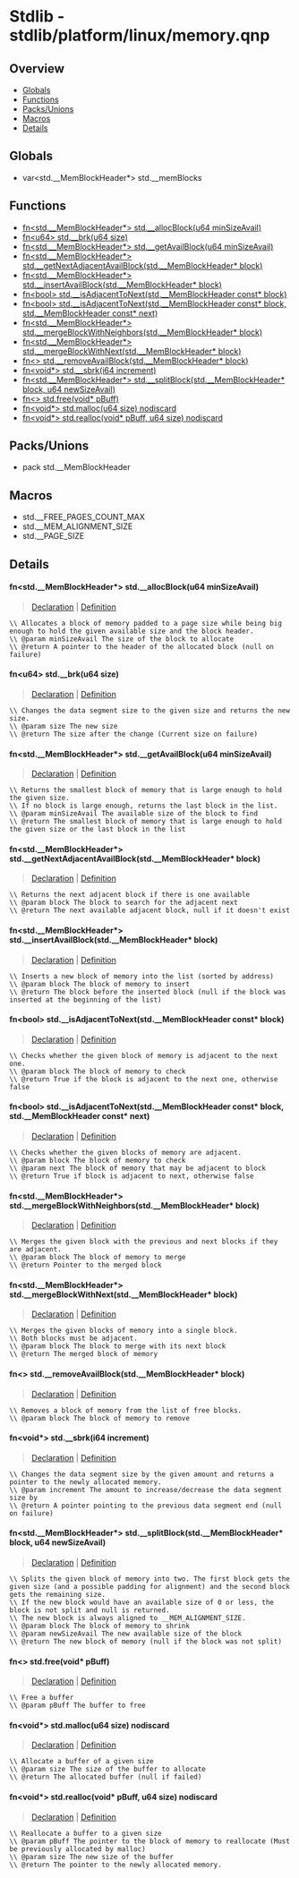 
# Stdlib - stdlib/platform/linux/memory.qnp

## Overview
 - [Globals](#globals)
 - [Functions](#functions)
 - [Packs/Unions](#packs-unions)
 - [Macros](#macros)
 - [Details](#details)


## Globals
 - var\<std.__MemBlockHeader*\> std.__memBlocks

## Functions
 - [fn\<std.__MemBlockHeader*\> std.__allocBlock(u64 minSizeAvail)](#ref_5284f03abb7acb24462f8a7a937481d7)
 - [fn\<u64\> std.__brk(u64 size)](#ref_d968550035e40ca21779cf81106ff600)
 - [fn\<std.__MemBlockHeader*\> std.__getAvailBlock(u64 minSizeAvail)](#ref_b8c5fcfbee1b566cc69717ae5f71d896)
 - [fn\<std.__MemBlockHeader*\> std.__getNextAdjacentAvailBlock(std.__MemBlockHeader* block)](#ref_4822d47537586388e702754cc7c5c6d4)
 - [fn\<std.__MemBlockHeader*\> std.__insertAvailBlock(std.__MemBlockHeader* block)](#ref_c95af63a38bc955dad2fb2bcc24d0568)
 - [fn\<bool\> std.__isAdjacentToNext(std.__MemBlockHeader const* block)](#ref_cf9261bf2502ba87a6bf1484107500fa)
 - [fn\<bool\> std.__isAdjacentToNext(std.__MemBlockHeader const* block, std.__MemBlockHeader const* next)](#ref_0c8c089dc1a1dba19674f2c657c8cb5b)
 - [fn\<std.__MemBlockHeader*\> std.__mergeBlockWithNeighbors(std.__MemBlockHeader* block)](#ref_e1595932126d7e8bcbe0747eb7b7aff5)
 - [fn\<std.__MemBlockHeader*\> std.__mergeBlockWithNext(std.__MemBlockHeader* block)](#ref_cd1c3a148ca6c80a4ca20106fcd487c2)
 - [fn\<\> std.__removeAvailBlock(std.__MemBlockHeader* block)](#ref_b6d3e3920cc7b0f2330772916ff4fb9d)
 - [fn\<void*\> std.__sbrk(i64 increment)](#ref_9ef372736f3a8d4ad83e20374764ab82)
 - [fn\<std.__MemBlockHeader*\> std.__splitBlock(std.__MemBlockHeader* block, u64 newSizeAvail)](#ref_1dbf5eac888d340741bd2677467ed627)
 - [fn\<\> std.free(void* pBuff)](#ref_d9a2acfa92c7e2a645dc38c9a0695836)
 - [fn\<void*\> std.malloc(u64 size) nodiscard](#ref_ed884f46d3fc4317f94703c1c65177b4)
 - [fn\<void*\> std.realloc(void* pBuff, u64 size) nodiscard](#ref_04a1fa7a62588505a449a3b241dbaab1)

## Packs/Unions
 - pack std.__MemBlockHeader

## Macros
 - std.__FREE_PAGES_COUNT_MAX
 - std.__MEM_ALIGNMENT_SIZE
 - std.__PAGE_SIZE

## Details
#### <a id="ref_5284f03abb7acb24462f8a7a937481d7"/>fn\<std.__MemBlockHeader*\> std.__allocBlock(u64 minSizeAvail)
> [Declaration](/stdlib/platform/linux/memory.qnp?plain=1#L83) | [Definition](/stdlib/platform/linux/memory.qnp?plain=1#L220)
```qinp
\\ Allocates a block of memory padded to a page size while being big enough to hold the given available size and the block header.
\\ @param minSizeAvail The size of the block to allocate
\\ @return A pointer to the header of the allocated block (null on failure)
```
#### <a id="ref_d968550035e40ca21779cf81106ff600"/>fn\<u64\> std.__brk(u64 size)
> [Declaration](/stdlib/platform/linux/memory.qnp?plain=1#L22) | [Definition](/stdlib/platform/linux/memory.qnp?plain=1#L94)
```qinp
\\ Changes the data segment size to the given size and returns the new size.
\\ @param size The new size
\\ @return The size after the change (Current size on failure)
```
#### <a id="ref_b8c5fcfbee1b566cc69717ae5f71d896"/>fn\<std.__MemBlockHeader*\> std.__getAvailBlock(u64 minSizeAvail)
> [Declaration](/stdlib/platform/linux/memory.qnp?plain=1#L33) | [Definition](/stdlib/platform/linux/memory.qnp?plain=1#L105)
```qinp
\\ Returns the smallest block of memory that is large enough to hold the given size.
\\ If no block is large enough, returns the last block in the list.
\\ @param minSizeAvail The available size of the block to find
\\ @return The smallest block of memory that is large enough to hold the given size or the last block in the list
```
#### <a id="ref_4822d47537586388e702754cc7c5c6d4"/>fn\<std.__MemBlockHeader*\> std.__getNextAdjacentAvailBlock(std.__MemBlockHeader* block)
> [Declaration](/stdlib/platform/linux/memory.qnp?plain=1#L38) | [Definition](/stdlib/platform/linux/memory.qnp?plain=1#L119)
```qinp
\\ Returns the next adjacent block if there is one available
\\ @param block The block to search for the adjacent next
\\ @return The next available adjacent block, null if it doesn't exist
```
#### <a id="ref_c95af63a38bc955dad2fb2bcc24d0568"/>fn\<std.__MemBlockHeader*\> std.__insertAvailBlock(std.__MemBlockHeader* block)
> [Declaration](/stdlib/platform/linux/memory.qnp?plain=1#L43) | [Definition](/stdlib/platform/linux/memory.qnp?plain=1#L133)
```qinp
\\ Inserts a new block of memory into the list (sorted by address)
\\ @param block The block of memory to insert
\\ @return The block before the inserted block (null if the block was inserted at the beginning of the list)
```
#### <a id="ref_cf9261bf2502ba87a6bf1484107500fa"/>fn\<bool\> std.__isAdjacentToNext(std.__MemBlockHeader const* block)
> [Declaration](/stdlib/platform/linux/memory.qnp?plain=1#L66) | [Definition](/stdlib/platform/linux/memory.qnp?plain=1#L195)
```qinp
\\ Checks whether the given block of memory is adjacent to the next one.
\\ @param block The block of memory to check
\\ @return True if the block is adjacent to the next one, otherwise false
```
#### <a id="ref_0c8c089dc1a1dba19674f2c657c8cb5b"/>fn\<bool\> std.__isAdjacentToNext(std.__MemBlockHeader const* block, std.__MemBlockHeader const* next)
> [Declaration](/stdlib/platform/linux/memory.qnp?plain=1#L73) | [Definition](/stdlib/platform/linux/memory.qnp?plain=1#L202)
```qinp
\\ Checks whether the given blocks of memory are adjacent.
\\ @param block The block of memory to check
\\ @param next The block of memory that may be adjacent to block
\\ @return True if block is adjacent to next, otherwise false
```
#### <a id="ref_e1595932126d7e8bcbe0747eb7b7aff5"/>fn\<std.__MemBlockHeader*\> std.__mergeBlockWithNeighbors(std.__MemBlockHeader* block)
> [Declaration](/stdlib/platform/linux/memory.qnp?plain=1#L78) | [Definition](/stdlib/platform/linux/memory.qnp?plain=1#L208)
```qinp
\\ Merges the given block with the previous and next blocks if they are adjacent.
\\ @param block The block of memory to merge
\\ @return Pointer to the merged block
```
#### <a id="ref_cd1c3a148ca6c80a4ca20106fcd487c2"/>fn\<std.__MemBlockHeader*\> std.__mergeBlockWithNext(std.__MemBlockHeader* block)
> [Declaration](/stdlib/platform/linux/memory.qnp?plain=1#L61) | [Definition](/stdlib/platform/linux/memory.qnp?plain=1#L184)
```qinp
\\ Merges the given blocks of memory into a single block.
\\ Both blocks must be adjacent.
\\ @param block The block to merge with its next block
\\ @return The merged block of memory
```
#### <a id="ref_b6d3e3920cc7b0f2330772916ff4fb9d"/>fn\<\> std.__removeAvailBlock(std.__MemBlockHeader* block)
> [Declaration](/stdlib/platform/linux/memory.qnp?plain=1#L47) | [Definition](/stdlib/platform/linux/memory.qnp?plain=1#L155)
```qinp
\\ Removes a block of memory from the list of free blocks.
\\ @param block The block of memory to remove
```
#### <a id="ref_9ef372736f3a8d4ad83e20374764ab82"/>fn\<void*\> std.__sbrk(i64 increment)
> [Declaration](/stdlib/platform/linux/memory.qnp?plain=1#L27) | [Definition](/stdlib/platform/linux/memory.qnp?plain=1#L97)
```qinp
\\ Changes the data segment size by the given amount and returns a pointer to the newly allocated memory.
\\ @param increment The amount to increase/decrease the data segment size by
\\ @return A pointer pointing to the previous data segment end (null on failure)
```
#### <a id="ref_1dbf5eac888d340741bd2677467ed627"/>fn\<std.__MemBlockHeader*\> std.__splitBlock(std.__MemBlockHeader* block, u64 newSizeAvail)
> [Declaration](/stdlib/platform/linux/memory.qnp?plain=1#L55) | [Definition](/stdlib/platform/linux/memory.qnp?plain=1#L168)
```qinp
\\ Splits the given block of memory into two. The first block gets the given size (and a possible padding for alignment) and the second block gets the remaining size.
\\ If the new block would have an available size of 0 or less, the block is not split and null is returned.
\\ The new block is always aligned to __MEM_ALIGNMENT_SIZE.
\\ @param block The block of memory to shrink
\\ @param newSizeAvail The new available size of the block
\\ @return The new block of memory (null if the block was not split)
```
#### <a id="ref_d9a2acfa92c7e2a645dc38c9a0695836"/>fn\<\> std.free(void* pBuff)
> [Declaration](/stdlib/memory.qnp?plain=1#L44) | [Definition](/stdlib/platform/linux/memory.qnp?plain=1#L303)
```qinp
\\ Free a buffer
\\ @param pBuff The buffer to free
```
#### <a id="ref_ed884f46d3fc4317f94703c1c65177b4"/>fn\<void*\> std.malloc(u64 size) nodiscard
> [Declaration](/stdlib/memory.qnp?plain=1#L34) | [Definition](/stdlib/platform/linux/memory.qnp?plain=1#L233)
```qinp
\\ Allocate a buffer of a given size
\\ @param size The size of the buffer to allocate
\\ @return The allocated buffer (null if failed)
```
#### <a id="ref_04a1fa7a62588505a449a3b241dbaab1"/>fn\<void*\> std.realloc(void* pBuff, u64 size) nodiscard
> [Declaration](/stdlib/memory.qnp?plain=1#L40) | [Definition](/stdlib/platform/linux/memory.qnp?plain=1#L255)
```qinp
\\ Reallocate a buffer to a given size
\\ @param pBuff The pointer to the block of memory to reallocate (Must be previously allocated by malloc)
\\ @param size The new size of the buffer
\\ @return The pointer to the newly allocated memory.
```

